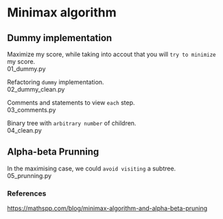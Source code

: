 # Minimax algorithm

## Dummy implementation

Maximize my score, while taking into accout that you will `try to minimize` my score.  
01_dummy.py  

Refactoring `dummy` implementation.  
02_dummy_clean.py  

Comments and statements to view `each` step.  
03_comments.py  

Binary tree with `arbitrary number` of children.  
04_clean.py  


## Alpha-beta Prunning

In the maximising case, we could `avoid visiting` a subtree.  
05_prunning.py  



### References

https://mathspp.com/blog/minimax-algorithm-and-alpha-beta-pruning
